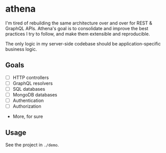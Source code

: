 # athena

I'm tired of rebuilding the same architecture over and over for REST & GraphQL APIs. Athena's goal is to consolidate and improve the best practices I try to follow, and make them extensible and reproducible.

The only logic in my server-side codebase should be application-specific business logic.

## Goals

- [ ] HTTP controllers
- [ ] GraphQL resolvers
- [ ] SQL databases
- [ ] MongoDB databases
- [ ] Authentication
- [ ] Authorization
- More, for sure

## Usage

See the project in `./demo`.
